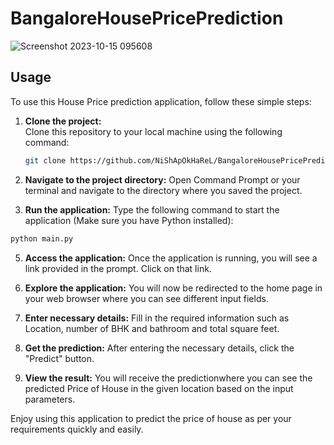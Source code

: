 # BangaloreHousePricePrediction
![Screenshot 2023-10-15 095608](https://github.com/NiShApOkHaReL/BangaloreHousePricePrediction/assets/107798171/9b6fbb18-1d4e-4521-99c5-2deae4b7de7c)

## Usage

To use this House Price prediction application, follow these simple steps:

1. **Clone the project:**  
   Clone this repository to your local machine using the following command:

   ```bash
   git clone https://github.com/NiShApOkHaReL/BangaloreHousePricePrediction.git


2. **Navigate to the project directory:**
Open Command Prompt or your terminal and navigate to the directory where you saved the project.

3. **Run the application:**
Type the following command to start the application (Make sure you have Python installed):

```bash
python main.py
```
5. **Access the application:**
Once the application is running, you will see a link provided in the prompt. Click on that link.

6. **Explore the application:**
You will now be redirected to the home page in your web browser where you can see different input fields. 


7. **Enter necessary details:**
Fill in the required information such as Location, number of BHK and bathroom and total square feet.

8. **Get the prediction:**
After entering the necessary details, click the "Predict" button.

9. **View the result:**
You will receive the predictionwhere you can see the predicted Price of House in the given location based on the input parameters.

Enjoy using this application to predict the price of house as per your requirements quickly and easily.


